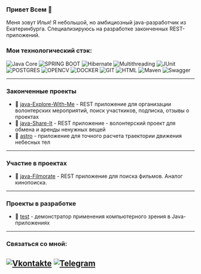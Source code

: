 ### Привет Всем 👋

Меня зовут Илья!
Я небольшой, но амбициозный java-разработчик из Екатеринбурга.
Специализируюсь на разработке законченных REST-приложений.

### Мои технологический стэк:


![Java Core](https://img.shields.io/badge/-Java-003f5c?style=for-the-badge&logo=appveyor) ![SPRING BOOT](https://img.shields.io/badge/-SPRING_BOOT-003f5c?style=for-the-badge&logo=appveyor) ![Hibernate](https://img.shields.io/badge/-Hibernate-003f5c?style=for-the-badge&logo=appveyor) ![Multithreading](https://img.shields.io/badge/-Multithreading-003f5c?style=for-the-badge&logo=appveyor) ![JUnit](https://img.shields.io/badge/-JUnit-003f5c?style=for-the-badge&logo=appveyor) ![POSTGRES](https://img.shields.io/badge/-POSTGRES-003f5c?style=for-the-badge&logo=appveyor) ![OPENCV](https://img.shields.io/badge/-OpenCV-003f5c?style=for-the-badge&logo=opencv) ![DOCKER](https://img.shields.io/badge/-DOCKER-003f5c?style=for-the-badge&logo=docker) ![GIT](https://img.shields.io/badge/-GIT-003f5c?style=for-the-badge&logo=git) ![HTML](https://img.shields.io/badge/-HTML-003f5c?style=for-the-badge&logo=appveyor) ![Maven](https://img.shields.io/badge/apache_maven-C71A36?style=for-the-badge&logo=apachemaven&logoColor=white)
![Swagger](https://img.shields.io/badge/Swagger-85EA2D?style=for-the-badge&logo=Swagger&logoColor=white)

---
### Законченные проекты

- :balloon:  [java-Explore-With-Me](https://github.com/ism-ektb/java-explore-with-me) - REST приложение для организации волонтерских мероприятий, поиск участкиков, подписка, отзывы о проектах
- :balloon:  [java-Share-It](https://github.com/ism-ektb/java-shareit) - REST приложение - волонтерский проект для обмена и аренды ненужных вещей
- :balloon:  [astro](https://github.com/ism-ektb/astro) - приложение для точного расчета траектории движения небесных тел

---

### Участие в проектах

- :balloon:  [java-Filmorate](https://github.com/PetrovEgorVladimirovich1/java-filmorate) - REST приложение для поиска фильмов. Аналог кинопоиска.

---
### Проекты в разработке

- :balloon:  [test](https://github.com/ism-ektb/test) - демонстратор применения компьютерного зрения в Java-приложениях
  
---
### Связаться со мной:

[![Vkontakte](https://img.shields.io/badge/-Vkontakte-003f5c?style=for-the-badge&logo=Vk)]([https://vk.com/web.step](https://vk.com/id6930907)) [![Telegram](https://img.shields.io/badge/-Telegram-003f5c?style=for-the-badge&logo=TG)](https://t.me/ism_ek)
-


<!--
**ism-ektb/ism-ektb** is a ✨ _special_ ✨ repository because its `README.md` (this file) appears on your GitHub profile.

Here are some ideas to get you started:

- 🔭 I’m currently working on ...
- 🌱 I’m currently learning ...
- 👯 I’m looking to collaborate on ...
- 🤔 I’m looking for help with ...
- 💬 Ask me about ...
- 📫 How to reach me: ...
- 😄 Pronouns: ...
- ⚡ Fun fact: ...
-->
